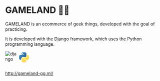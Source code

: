 <h1>GAMELAND 👨‍💻</h1>

<p>GAMELAND is an ecommerce of geek things, developed with the goal of practicing.

It is developed with the Django framework, which uses the Python programming language.</p>

<div style="display:flex">
  <img src="https://cdn.worldvectorlogo.com/logos/django.svg" alt="django" width="40" height="40"/> </a> <a href="https://git-scm.com/" target="_blank" rel="noreferrer">

<img src="https://raw.githubusercontent.com/devicons/devicon/master/icons/python/python-original.svg" alt="python" width="40" height="40"/>

</div>

<a style="display:flex; margin-top:20px">http://gameland-gg.ml/</a>
